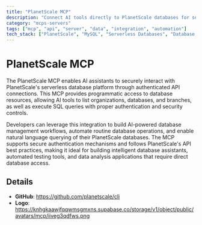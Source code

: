 ```yaml
---
title: "PlanetScale MCP"
description: "Connect AI tools directly to PlanetScale databases for secure SQL query execution and database management."
category: "mcps-servers"
tags: ["mcp", "api", "server", "data", "integration", "automation"]
tech_stack: ["PlanetScale", "MySQL", "Serverless Databases", "Database Management"]
---
```


# PlanetScale MCP

The PlanetScale MCP enables AI assistants to securely interact with PlanetScale's serverless database platform through authenticated API connections. This MCP provides programmatic access to database resources, allowing AI tools to list organizations, databases, and branches, as well as execute SQL queries with proper authentication and security controls.

Developers can leverage this integration to build AI-powered database management workflows, automate routine database operations, and enable natural language querying of their PlanetScale databases. The MCP supports secure authentication mechanisms and follows PlanetScale's API best practices, making it ideal for building intelligent database assistants, automated testing tools, and data analysis applications that require direct database access.

## Details

- **GitHub**: https://github.com/planetscale/cli
- **Logo**: https://knhgkaawjfqqwmsgmxns.supabase.co/storage/v1/object/public/avatars/mcp/iiveg3qdfws.png
